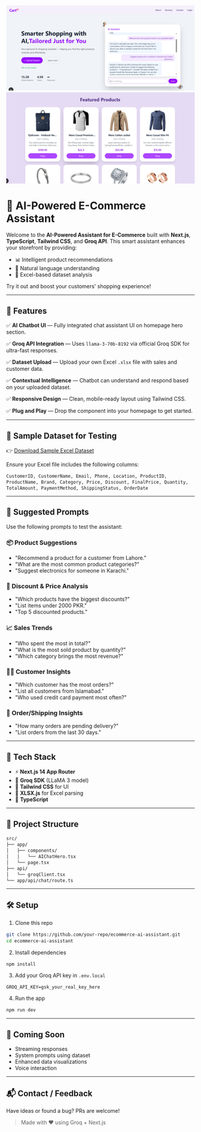 ![Hero Screenshot](a.png)
![Chat Screenshot](b.png)

# 🛒 AI-Powered E-Commerce Assistant

Welcome to the **AI-Powered Assistant for E-Commerce** built with **Next.js**, **TypeScript**, **Tailwind CSS**, and **Groq API**. This smart assistant enhances your storefront by providing:
- 📊 Intelligent product recommendations
- 🧠 Natural language understanding
- 📎 Excel-based dataset analysis

Try it out and boost your customers' shopping experience!

---

## 🚀 Features

✅ **AI Chatbot UI** — Fully integrated chat assistant UI on homepage hero section.

✅ **Groq API Integration** — Uses `llama-3-70b-8192` via official Groq SDK for ultra-fast responses.

✅ **Dataset Upload** — Upload your own Excel `.xlsx` file with sales and customer data.

✅ **Contextual Intelligence** — Chatbot can understand and respond based on your uploaded dataset.

✅ **Responsive Design** — Clean, mobile-ready layout using Tailwind CSS.

✅ **Plug and Play** — Drop the component into your homepage to get started.

---

## 🧪 Sample Dataset for Testing

👉 [Download Sample Excel Dataset](https://docs.google.com/spreadsheets/d/1fa0rUwthMFYBsB36fabU4_JNInyufXFsaSAuyaOv2I4/edit?usp=sharing)

Ensure your Excel file includes the following columns:
```
CustomerID, CustomerName, Email, Phone, Location, ProductID, ProductName, Brand, Category, Price, Discount, FinalPrice, Quantity, TotalAmount, PaymentMethod, ShippingStatus, OrderDate
```

---

## 💬 Suggested Prompts

Use the following prompts to test the assistant:

### 📦 Product Suggestions
- "Recommend a product for a customer from Lahore."
- "What are the most common product categories?"
- "Suggest electronics for someone in Karachi."

### 💸 Discount & Price Analysis
- "Which products have the biggest discounts?"
- "List items under 2000 PKR."
- "Top 5 discounted products."

### 📈 Sales Trends
- "Who spent the most in total?"
- "What is the most sold product by quantity?"
- "Which category brings the most revenue?"

### 🧑‍💼 Customer Insights
- "Which customer has the most orders?"
- "List all customers from Islamabad."
- "Who used credit card payment most often?"

### 🚚 Order/Shipping Insights
- "How many orders are pending delivery?"
- "List orders from the last 30 days."

---

## 🧱 Tech Stack
- ⚡ **Next.js 14 App Router**
- 💬 **Groq SDK** (LLaMA 3 model)
- 💄 **Tailwind CSS** for UI
- 📂 **XLSX.js** for Excel parsing
- 🧠 **TypeScript**

---

## 📁 Project Structure
```
src/
├── app/
│   ├── components/
│   │   └── AIChatHero.tsx
│   └── page.tsx
├── api/
│   └── groqClient.tsx
└── app/api/chat/route.ts
```

---

## 🛠 Setup

1. Clone this repo
```bash
git clone https://github.com/your-repo/ecommerce-ai-assistant.git
cd ecommerce-ai-assistant
```

2. Install dependencies
```bash
npm install
```

3. Add your Groq API key in `.env.local`
```env
GROQ_API_KEY=gsk_your_real_key_here
```

4. Run the app
```bash
npm run dev
```

---

## 🧠 Coming Soon
- Streaming responses
- System prompts using dataset
- Enhanced data visualizations
- Voice interaction

---

## 📬 Contact / Feedback
Have ideas or found a bug? PRs are welcome!

> Made with ❤️ using Groq + Next.js
